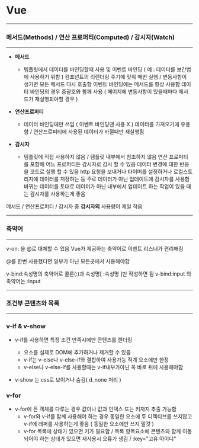 
# Vue

---
### 메서드(Methods) / 연산 프로퍼티(Computed) / 감시자(Watch)
---

- **메서드**
  - 템플릿에서 데이터를 바인딩할때 사용 및 이벤트 바인딩 ( 예 : 데이터를 보간법에 사용하기 위함 )
컴포넌트의 리렌더링 주기에 맞춰 매번 실행 / 변동사항이 생기면 모든 메서드 다시 호출함
이벤트 바인딩에는 메서드를 항상 사용함
데이터 바인딩의 경우 중괄호와 함께 사용 ( 페이지에 변동사항이 있을때마다 메서드가 재실행되야할 경우 )

- **연산프로퍼티**
  - 데이터 바인딩에만 쓰임 ( 이벤트 바인딩땐 사용 X )
데이터를 가져오기에 유용함 / 연산프로퍼티에 사용된 데이터가 바뀔때만 재실행됨

- **감시자**
  - 템플릿에 직접 사용하지 않음 / 템플릿 내부에서 참조하지 않음
연산 프로퍼티를 포함해 어느 프로퍼티든 감시자로 감시 할 수 있음
데이터 변경에 대한 반응을 코드로 실행 할 수 있음
http 요청을 보내거나 타이머를 설정하거나 로컬스토리지에 데이터를 저장하는 등
주로 데이터가 아닌 업데이트에 감시자를 사용함
바뀌는 데이터를 토대로 데이터가 아닌 내부에서 업데이트 하는 작업이 있을 때는 감시자를 사용하는게 좋음

메서드 / 연산프로퍼티 / 감시자 중 **감시자의** 사용량이 제일 적음

---
### 축약어
---
v-on: 을 @로 대체할 수 있음
Vue가 제공하는 축약어로 이벤트 리스너가 편리해짐

@를 한번 사용했다면 일부가 아닌 모든곳에서 사용해야함

v-bind:속성명의 축약어로 콜론(:)과 속성명[ :속성명 ]만 작성하면 됨
v-bind:input 의 축약어는 :input

---
### 조건부 콘텐츠와 목록
---

### **v-if & v-show**

 - v-if를 사용하면 특정 조건 만족시에만 콘텐츠를 렌더링
	 - 요소를 실제로 DOM에 추가하거나 제거할 수 있음
	 - v-if는 v-else나 v-else-if와 결합하여 사용가능 직계 요소에만 한정
	- v-else나 v-else-if를 사용할때는 v-if내부가아닌 꼭 바로 뒤에 사용해야함

 - v-show 는 css로 보이거나 숨김( d_none 처리 )

### **v-for**

 - v-for에 든 객체를 다루는 경우 값이나 값과 인덱스 또는 키까지 추출 가능함
	- v-for와 v-if를 함께 사용해야 하는 경우 동일한 요소에 두 디렉티브를 쓰지않고 v-if에 래퍼를 사용하는게 좋음 ( 동일한 요소에만 쓰지 말것 )
	- v-for 목록에 상태가 있으면 키가 필요함 / 목록 항목요소에 콘텐츠와 함께 이동되어야 하는 상태가 있으면 재사용시 오류가 생김 / :key="고유 아이디"

